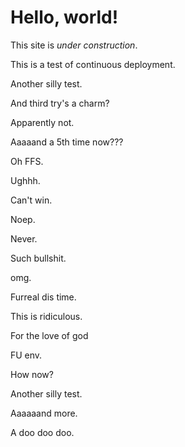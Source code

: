 Hello, world!
=============

This site is _under construction_.

This is a test of continuous deployment.

Another silly test.

And third try's a charm?

Apparently not.

Aaaaand a 5th time now???

Oh FFS.

Ughhh.

Can't win.

Noep.

Never.

Such bullshit.

omg.

Furreal dis time.

This is ridiculous.

For the love of god

FU env.

How now?

Another silly test.

Aaaaaand more.

A doo doo doo.
